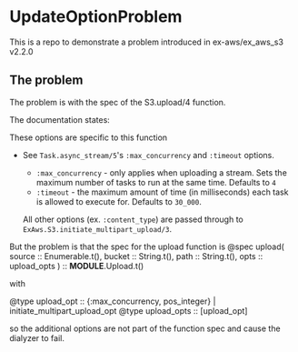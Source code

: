 # UpdateOptionProblem

This is a repo to demonstrate a problem introduced in ex-aws/ex_aws_s3 v2.2.0

## The problem

The problem is with the spec of the S3.upload/4 function.

The documentation states:

  These options are specific to this function
  * See `Task.async_stream/5`'s `:max_concurrency` and `:timeout` options.
    * `:max_concurrency` - only applies when uploading a stream. Sets the maximum number of tasks to run at the same time. Defaults to `4`
    * `:timeout` - the maximum amount of time (in milliseconds) each task is allowed to execute for. Defaults to `30_000`.

    All other options (ex. `:content_type`) are passed through to
  `ExAws.S3.initiate_multipart_upload/3`.

But the problem is that the spec for the upload function is 
  @spec upload(
          source :: Enumerable.t(),
          bucket :: String.t(),
          path :: String.t(),
          opts :: upload_opts
        ) :: __MODULE__.Upload.t()

  with 

  @type upload_opt :: {:max_concurrency, pos_integer} | initiate_multipart_upload_opt
  @type upload_opts :: [upload_opt]

  so the additional options are not part of the function spec and cause the dialyzer to fail.
